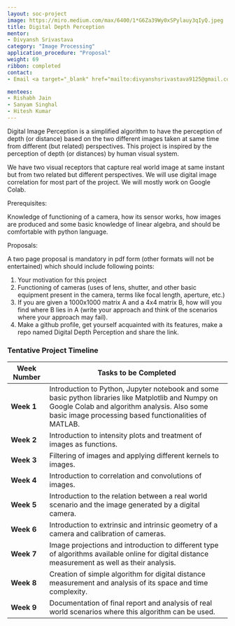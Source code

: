 ```yaml
---
layout: soc-project
image: https://miro.medium.com/max/6400/1*G6Za39Wy0xSPylauy3qIyQ.jpeg
title: Digital Depth Perception
mentor: 
- Divyansh Srivastava
category: "Image Processing"
application_procedure: "Proposal"
weight: 69
ribbon: completed
contact:
- Email <a target="_blank" href="mailto:divyanshsrivastava9125@gmail.com"> divyanshsrivastava9125@gmail.com</a> 

mentees:
- Rishabh Jain
- Sanyam Singhal
- Hitesh Kumar
---
```


Digital Image Perception is a simplified algorithm to have the perception of depth (or distance) based on the two different images taken at same time from different (but related) perspectives. This project is inspired by the perception of depth (or distances) by human visual system. 

<!--break-->

We have two visual receptors that capture real world image at same instant but from two related but different perspectives.  We will use digital image correlation for most part of the project. We will mostly work on Google Colab.

<!--break-->

Prerequisites:

Knowledge of functioning of a camera, how its sensor works, how images are produced and some basic knowledge of linear algebra, and should be comfortable with python language.

Proposals:

A two page proposal is mandatory in pdf form (other formats will not be entertained) which should include following points:

1. Your motivation for this project
2. Functioning of cameras (uses of lens, shutter, and other basic equipment present in the camera, terms like focal length, aperture, etc.)
3. If you are given a 1000x1000 matrix A and a 4x4 matrix B, how will you find where B lies in A (write your approach and think of the scenarios where your approach may fail).
4. Make a github profile, get yourself acquainted with its features, make a repo named Digital Depth Perception and share the link.
<!--break-->

### Tentative Project Timeline
<!--break-->

|Week Number  | Tasks to be Completed|
|--- | --- | 
|**Week 1** | Introduction to Python, Jupyter notebook and some basic python libraries like Matplotlib and Numpy on Google Colab and algorithm analysis. Also some basic image processing based functionalities of MATLAB.|
|**Week 2** | Introduction to intensity plots and treatment of images as functions.|
|**Week 3** | Filtering of images and applying different kernels to images.|
|**Week 4** |Introduction to correlation and convolutions of images.|
|**Week 5** | Introduction to the relation between a real world scenario and the image generated by a digital camera.|
|**Week 6** |Introduction to extrinsic and intrinsic geometry of a camera and calibration of cameras.|
|**Week 7** |Image projections and introduction to different type of algorithms available online for digital distance measurement as well as their analysis.|
|**Week 8** |Creation of simple algorithm for digital distance measurement and analysis of its space and time complexity.|
|**Week 9** |Documentation of final report and analysis of real world scenarios where this algorithm can be used.|
